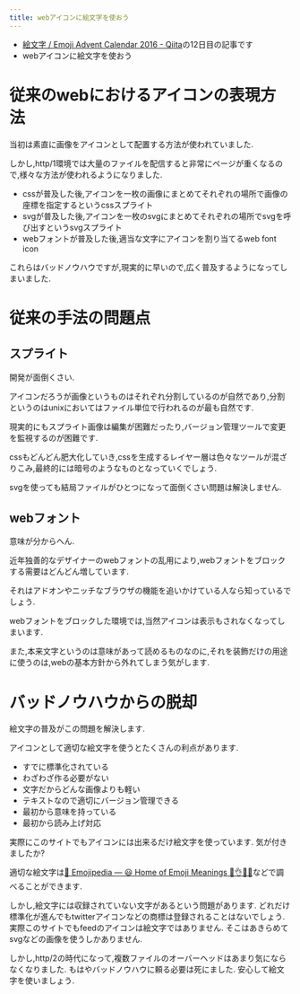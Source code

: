 ```yaml
---
title: webアイコンに絵文字を使おう
---
```


* [絵文字 / Emoji Advent Calendar 2016 - Qiita](http://qiita.com/advent-calendar/2016/emoji)の12日目の記事です
* webアイコンに絵文字を使おう

# 従来のwebにおけるアイコンの表現方法

当初は素直に画像をアイコンとして配置する方法が使われていました.

しかし,http/1環境では大量のファイルを配信すると非常にページが重くなるので,様々な方法が使われるようになりました.

* cssが普及した後,アイコンを一枚の画像にまとめてそれぞれの場所で画像の座標を指定するというcssスプライト
* svgが普及した後,アイコンを一枚のsvgにまとめてそれぞれの場所でsvgを呼び出すというsvgスプライト
* webフォントが普及した後,適当な文字にアイコンを割り当てるweb font icon

これらはバッドノウハウですが,現実的に早いので,広く普及するようになってしまいました.

# 従来の手法の問題点

## スプライト

開発が面倒くさい.

アイコンだろうが画像というものはそれぞれ分割しているのが自然であり,分割というのはunixにおいてはファイル単位で行われるのが最も自然です.

現実的にもスプライト画像は編集が困難だったり,バージョン管理ツールで変更を監視するのが困難です.

cssもどんどん肥大化していき,cssを生成するレイヤー層は色々なツールが混ざりこみ,最終的には暗号のようなものとなっていくでしょう.

svgを使っても結局ファイルがひとつになって面倒くさい問題は解決しません.

## webフォント

意味が分からへん.

近年独善的なデザイナーのwebフォントの乱用により,webフォントをブロックする需要はどんどん増しています.

それはアドオンやニッチなブラウザの機能を追いかけている人なら知っているでしょう.

webフォントをブロックした環境では,当然アイコンは表示もされなくなってしまいます.

また,本来文字というのは意味があって読めるものなのに,それを装飾だけの用途に使うのは,webの基本方針から外れてしまう気がします.

# バッドノウハウからの脱却

絵文字の普及がこの問題を解決します.

アイコンとして適切な絵文字を使うとたくさんの利点があります.

* すでに標準化されている
* わざわざ作る必要がない
* 文字だからどんな画像よりも軽い
* テキストなので適切にバージョン管理できる
* 最初から意味を持っている
* 最初から読み上げ対応

実際にこのサイトでもアイコンには出来るだけ絵文字を使っています.
気が付きましたか?

適切な絵文字は[📙 Emojipedia — 😃 Home of Emoji Meanings 💁👌🎍😍](http://emojipedia.org/)などで調べることができます.

しかし,絵文字には収録されていない文字があるという問題があります.
どれだけ標準化が進んでもtwitterアイコンなどの商標は登録されることはないでしょう.
実際このサイトでもfeedのアイコンは絵文字ではありません.
そこはあきらめてsvgなどの画像を使うしかありません.

しかし,http/2の時代になって,複数ファイルのオーバーヘッドはあまり気にならなくなりました.
もはやバッドノウハウに頼る必要は死にました.
安心して絵文字を使いましょう.
